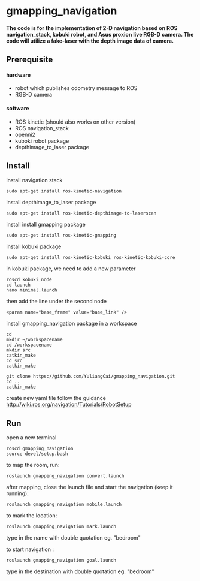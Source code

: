 
# gmapping_navigation
#### The code is for the implementation of 2-D navigation based on ROS navigation_stack, kobuki robot, and Asus proxion live RGB-D camera. The code will utilize a fake-laser with the depth image data of camera.

## Prerequisite
#### hardware 
- robot which publishes odometry message to ROS
- RGB-D camera
#### software 
- ROS kinetic (should also works on other version)
- ROS navigation_stack 
- openni2
- kuboki robot package 
- depthimage_to_laser package

## Install
install navigation stack
```
sudo apt-get install ros-kinetic-navigation 
```
install depthimage_to_laser package
```
sudo apt-get install ros-kinetic-depthimage-to-laserscan
```
install install gmapping package
```
sudo apt-get install ros-kinetic-gmapping
```
install kobuki package 
```
sudo apt-get install ros-kinetic-kobuki ros-kinetic-kobuki-core
```
in kobuki package, we need to add a new parameter
```
roscd kobuki_node
cd launch
nano minimal.launch
```
then add the line under the second node
```
<param name="base_frame" value="base_link" />
```
install gmapping_navigation package in a workspace
```
cd
mkdir ~/workspacename
cd /workspacename
mkdir src
catkin_make
cd src
catkin_make

git clone https://github.com/YuliangCai/gmapping_navigation.git
cd ..
catkin_make
```
create new yaml file follow the guidance
http://wiki.ros.org/navigation/Tutorials/RobotSetup

## Run 
open a new terminal 
```
roscd gmapping_navigation
source devel/setup.bash
```
to map the room, run:
```
roslaunch gmapping_navigation convert.launch
```
after mapping, close the launch file and start the navigation (keep it running):
```
roslaunch gmapping_navigation mobile.launch
```
to mark the location:
```
roslaunch gmapping_navigation mark.launch
```
type in the name with double quotation eg. "bedroom"

to start navigation :
```
roslaunch gmapping_navigation goal.launch
```
type in the destination with double quotation eg. "bedroom"
